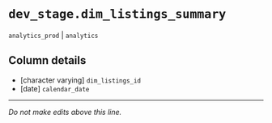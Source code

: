 # `dev_stage.dim_listings_summary`
`analytics_prod` | `analytics`

## Column details
* [character varying] `dim_listings_id`
* [date]      `calendar_date`

-------------------------------------------------------------------------------
*Do not make edits above this line.*

